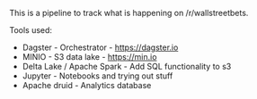 This is a pipeline to track what is happening on /r/wallstreetbets.

Tools used:

- Dagster - Orchestrator - https://dagster.io
- MINIO - S3 data lake - https://min.io
- Delta Lake / Apache Spark - Add SQL functionality to s3
- Jupyter - Notebooks and trying out stuff
- Apache druid - Analytics database
